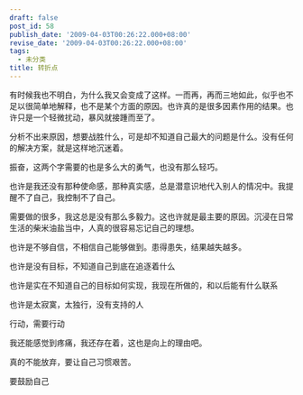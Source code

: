 ```yaml
---
draft: false
post_id: 58
publish_date: '2009-04-03T00:26:22.000+08:00'
revise_date: '2009-04-03T00:26:22.000+08:00'
tags:
  - 未分类
title: 转折点
---
```


有时候我也不明白，为什么我又会变成了这样。一而再，再而三地如此，似乎也不足以很简单地解释，也不是某个方面的原因。也许真的是很多因素作用的结果。也许只是一个轻微扰动，暴风就接踵而至了。

分析不出来原因，想要战胜什么，可是却不知道自己最大的问题是什么。没有任何的解决方案，就是这样地沉迷着。

振奋，这两个字需要的也是多么大的勇气，也没有那么轻巧。

也许是我还没有那种使命感，那种真实感，总是潜意识地代入别人的情况中。我提醒不了自己，我控制不了自己。

需要做的很多，我这总是没有那么多毅力。这也许就是最主要的原因。沉浸在日常生活的柴米油盐当中，人真的很容易忘记自己的理想。

也许是不够自信，不相信自己能够做到。患得患失，结果越失越多。

也许是没有目标，不知道自己到底在追逐着什么

也许是实在不知道自己的目标如何实现，我现在所做的，和以后能有什么联系

也许是太寂寞，太独行，没有支持的人

行动，需要行动

我还能感觉到疼痛，我还存在着，这也是向上的理由吧。

真的不能放弃，要让自己习惯艰苦。

要鼓励自己
